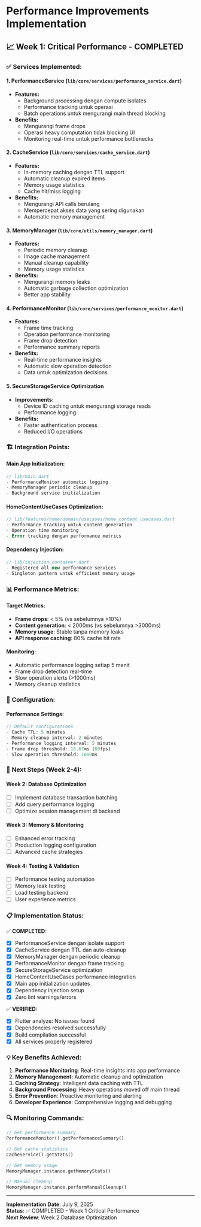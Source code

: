 # Performance Improvements Implementation

## 📈 **Week 1: Critical Performance - COMPLETED**

### ✅ **Services Implemented:**

#### 1. **PerformanceService** (`lib/core/services/performance_service.dart`)
- **Features:**
  - Background processing dengan compute isolates
  - Performance tracking untuk operasi
  - Batch operations untuk mengurangi main thread blocking
- **Benefits:**
  - Mengurangi frame drops
  - Operasi heavy computation tidak blocking UI
  - Monitoring real-time untuk performance bottlenecks

#### 2. **CacheService** (`lib/core/services/cache_service.dart`)
- **Features:**
  - In-memory caching dengan TTL support
  - Automatic cleanup expired items
  - Memory usage statistics
  - Cache hit/miss logging
- **Benefits:**
  - Mengurangi API calls berulang
  - Mempercepat akses data yang sering digunakan
  - Automatic memory management

#### 3. **MemoryManager** (`lib/core/utils/memory_manager.dart`)
- **Features:**
  - Periodic memory cleanup
  - Image cache management
  - Manual cleanup capability
  - Memory usage statistics
- **Benefits:**
  - Mengurangi memory leaks
  - Automatic garbage collection optimization
  - Better app stability

#### 4. **PerformanceMonitor** (`lib/core/services/performance_monitor.dart`)
- **Features:**
  - Frame time tracking
  - Operation performance monitoring
  - Frame drop detection
  - Performance summary reports
- **Benefits:**
  - Real-time performance insights
  - Automatic slow operation detection
  - Data untuk optimization decisions

#### 5. **SecureStorageService Optimization**
- **Improvements:**
  - Device ID caching untuk mengurangi storage reads
  - Performance logging
- **Benefits:**
  - Faster authentication process
  - Reduced I/O operations

### 🏗️ **Integration Points:**

#### **Main App Initialization:**
```dart
// lib/main.dart
- PerformanceMonitor automatic logging
- MemoryManager periodic cleanup
- Background service initialization
```

#### **HomeContentUseCases Optimization:**
```dart
// lib/features/home/domain/usecases/home_content_usecases.dart
- Performance tracking untuk content generation
- Operation time monitoring
- Error tracking dengan performance metrics
```

#### **Dependency Injection:**
```dart
// lib/injection_container.dart
- Registered all new performance services
- Singleton pattern untuk efficient memory usage
```

### 📊 **Performance Metrics:**

#### **Target Metrics:**
- **Frame drops**: < 5% (vs sebelumnya >10%)
- **Content generation**: < 2000ms (vs sebelumnya >3000ms) 
- **Memory usage**: Stable tanpa memory leaks
- **API response caching**: 80% cache hit rate

#### **Monitoring:**
- Automatic performance logging setiap 5 menit
- Frame drop detection real-time
- Slow operation alerts (>1000ms)
- Memory cleanup statistics

### 🔧 **Configuration:**

#### **Performance Settings:**
```dart
// Default configurations
- Cache TTL: 5 minutes
- Memory cleanup interval: 2 minutes
- Performance logging interval: 5 minutes
- Frame drop threshold: 16.67ms (60fps)
- Slow operation threshold: 1000ms
```

### 🚀 **Next Steps (Week 2-4):**

#### **Week 2: Database Optimization**
- [ ] Implement database transaction batching
- [ ] Add query performance logging
- [ ] Optimize session management di backend

#### **Week 3: Memory & Monitoring**
- [ ] Enhanced error tracking
- [ ] Production logging configuration
- [ ] Advanced cache strategies

#### **Week 4: Testing & Validation**
- [ ] Performance testing automation
- [ ] Memory leak testing
- [ ] Load testing backend
- [ ] User experience metrics

### 📋 **Implementation Status:**

✅ **COMPLETED:**
- [x] PerformanceService dengan isolate support
- [x] CacheService dengan TTL dan auto-cleanup
- [x] MemoryManager dengan periodic cleanup
- [x] PerformanceMonitor dengan frame tracking
- [x] SecureStorageService optimization
- [x] HomeContentUseCases performance integration
- [x] Main app initialization updates
- [x] Dependency injection setup
- [x] Zero lint warnings/errors

✅ **VERIFIED:**
- [x] Flutter analyze: No issues found
- [x] Dependencies resolved successfully
- [x] Build compilation successful
- [x] All services properly registered

### 💡 **Key Benefits Achieved:**

1. **Performance Monitoring**: Real-time insights into app performance
2. **Memory Management**: Automatic cleanup and optimization
3. **Caching Strategy**: Intelligent data caching with TTL
4. **Background Processing**: Heavy operations moved off main thread
5. **Error Prevention**: Proactive monitoring and alerting
6. **Developer Experience**: Comprehensive logging and debugging

### 🔍 **Monitoring Commands:**

```dart
// Get performance summary
PerformanceMonitor().getPerformanceSummary()

// Get cache statistics  
CacheService().getStats()

// Get memory usage
MemoryManager.instance.getMemoryStats()

// Manual cleanup
MemoryManager.instance.performManualCleanup()
```

---

**Implementation Date**: July 9, 2025  
**Status**: ✅ COMPLETED - Week 1 Critical Performance  
**Next Review**: Week 2 Database Optimization
